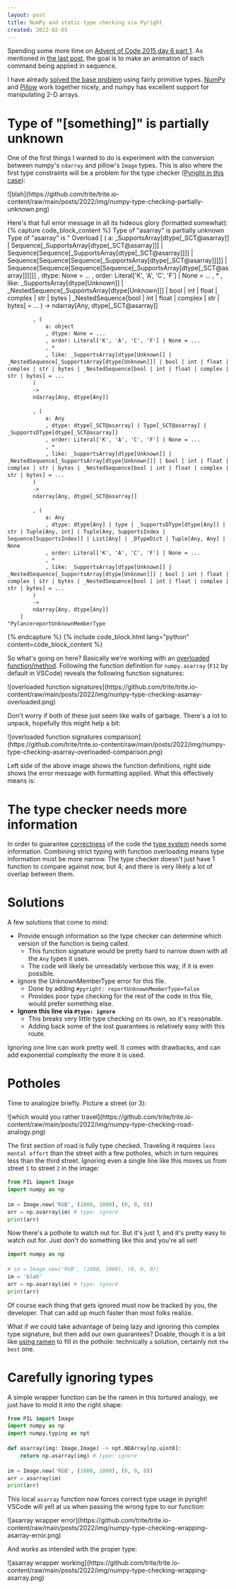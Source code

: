 ```yaml
---
layout: post
title: NumPy and static type checking via Pyright
created: 2022-02-05
---
```


Spending some more time on [Advent of Code 2015 day 6 part 1](https://adventofcode.com/2015/day/6). As mentioned in [the last post](2022-02-03_python-pillow-vscode-workflow.md), the goal is to make an animation of each command being applied in sequence.

I have already [solved the base problem](https://github.com/trite/advent-of-code/tree/39bebc72c0c2c57135183cc09da4b72aca3e52f8/2015/Day06/haskell) using fairly primitive types. [NumPy](https://numpy.org/) and [Pillow](https://pillow.readthedocs.io/en/stable/) work together nicely, and numpy has excellent support for manipulating 2-D arrays.

# Type of "[something]" is partially unknown
One of the first things I wanted to do is experiment with the conversion between numpy's `ndarray` and pillow's `Image` types. This is also where the first type constraints will be a problem for the type checker ([Pyright in this case](https://github.com/microsoft/pyright)):

<div class="post-image">![blah](https://github.com/trite/trite.io-content/raw/main/posts/2022/img/numpy-type-checking-partially-unknown.png)</div>

Here's that full error message in all its hideous glory (formatted somewhat):
{% capture code_block_content %}
Type of "asarray" is partially unknown
    Type of "asarray" is "
        Overload [
            (
                a: _SupportsArray[dtype[_SCT@asarray]] | Sequence[_SupportsArray[dtype[_SCT@asarray]]] | Sequence[Sequence[_SupportsArray[dtype[_SCT@asarray]]]] | Sequence[Sequence[Sequence[_SupportsArray[dtype[_SCT@asarray]]]]] | Sequence[Sequence[Sequence[Sequence[_SupportsArray[dtype[_SCT@asarray]]]]]]
                , dtype: None = ...
                , order: Literal['K', 'A', 'C', 'F'] | None = ...
                , *
                , like: _SupportsArray[dtype[Unknown]] | _NestedSequence[_SupportsArray[dtype[Unknown]]] | bool | int | float | complex | str | bytes | _NestedSequence[bool | int | float | complex | str | bytes] = ...
            )
            -> 
            ndarray[Any, dtype[_SCT@asarray]]

            , (
                a: object
                , dtype: None = ...
                , order: Literal['K', 'A', 'C', 'F'] | None = ...
                , *
                , like: _SupportsArray[dtype[Unknown]] | _NestedSequence[_SupportsArray[dtype[Unknown]]] | bool | int | float | complex | str | bytes | _NestedSequence[bool | int | float | complex | str | bytes] = ...
            )
            ->
            ndarray[Any, dtype[Any]]

            , (
                a: Any
                , dtype: dtype[_SCT@asarray] | Type[_SCT@asarray] | _SupportsDType[dtype[_SCT@asarray]]
                , order: Literal['K', 'A', 'C', 'F'] | None = ...
                , *
                , like: _SupportsArray[dtype[Unknown]] | _NestedSequence[_SupportsArray[dtype[Unknown]]] | bool | int | float | complex | str | bytes | _NestedSequence[bool | int | float | complex | str | bytes] = ...
            )
            ->
            ndarray[Any, dtype[_SCT@asarray]]

            , (
                a: Any
                , dtype: dtype[Any] | type | _SupportsDType[dtype[Any]] | str | Tuple[Any, int] | Tuple[Any, SupportsIndex | Sequence[SupportsIndex]] | List[Any] | _DTypeDict | Tuple[Any, Any] | None
                , order: Literal['K', 'A', 'C', 'F'] | None = ...
                , *
                , like: _SupportsArray[dtype[Unknown]] | _NestedSequence[_SupportsArray[dtype[Unknown]]] | bool | int | float | complex | str | bytes | _NestedSequence[bool | int | float | complex | str | bytes] = ...
            )
            ->
            ndarray[Any, dtype[Any]]
        ]
    "PylancereportUnknownMemberType
{% endcapture %}
{% include code_block.html lang="python" content=code_block_content %}

So what's going on here? Basically we're working with an [overloaded function/method](https://en.wikipedia.org/wiki/Function_overloading). Following the function definition for `numpy.asarray` (`F12` by default in VSCode) reveals the following function signatures:

<div class="post-image">![overloaded function signatures](https://github.com/trite/trite.io-content/raw/main/posts/2022/img/numpy-type-checking-asarray-overloaded.png)</div>

Don't worry if both of these just seem like walls of garbage. There's a lot to unpack, hopefully this might help a bit:

<div class="post-image">![overloaded function signatures comparison](https://github.com/trite/trite.io-content/raw/main/posts/2022/img/numpy-type-checking-asarray-overloaded-comparison.png)</div>

Left side of the above image shows the function definitions, right side shows the error message with formatting applied. What this effectively means is:

# The type checker needs more information
In order to guarantee [correctness](https://en.wikipedia.org/wiki/Correctness_(computer_science)) of the code the [type system](https://en.wikipedia.org/wiki/Type_system) needs some information. Combining strict typing with function overloading means type information must be more narrow. The type checker doesn't just have 1 function to compare against now, but 4; and there is very likely a lot of overlap between them.

# Solutions

A few solutions that come to mind:
 * Provide enough information so the type checker can determine which version of the function is being called.
   - This function signature would be pretty hard to narrow down with all the `Any` types it uses.
   - The code will likely be unreadably verbose this way, if it is even possible.
 * Ignore the UnknownMemberType error for this file.
   - Done by adding `#pyright: reportUnknownMemberType=false`
   - Provides poor type checking for the rest of the code in this file, would prefer something else.
 * **Ignore this line via `#type: ignore`**
   - This breaks very little type checking on its own, so it's reasonable.
   - Adding back some of the lost guarantees is relatively easy with this route.

Ignoring one line can work pretty well. It comes with drawbacks, and can add exponential complexity the more it is used.

# Potholes 
Time to analogize briefly. Picture a street (or 3):

<div class="post-image">![which would you rather travel](https://github.com/trite/trite.io-content/raw/main/posts/2022/img/numpy-type-checking-road-analogy.png)</div>

The first section of road is fully type checked. Traveling it requires `less mental effort` than the street with a few potholes, which in turn requires less than the third street. Ignoring even a single line like this moves us from street `1` to street `2` in the image:

```python
from PIL import Image
import numpy as np

im = Image.new('RGB', (1000, 1000), (0, 0, 0))
arr = np.asarray(im) # type: ignore
print(arr)
```

Now there's a pothole to watch out for. But it's just 1, and it's pretty easy to watch out for. Just don't do something like this and you're all set!

```python
import numpy as np

# im = Image.new('RGB', (1000, 1000), (0, 0, 0))
im = 'blah'
arr = np.asarray(im) # type: ignore
print(arr)
```

Of course each thing that gets ignored must now be tracked by you, the developer. That can add up much faster than most folks realize.

What if we could take advantage of being lazy and ignoring this complex type signature, but then add our own guarantees? Doable, though it is a bit like [using ramen](https://knowyourmeme.com/memes/fixing-things-with-ramen) to fill in the pothole: technically `a` solution, certainly not `the best` one.

# Carefully ignoring types
A simple wrapper function can be the ramen in this tortured analogy, we just have to mold it into the right shape:

```python
from PIL import Image
import numpy as np
import numpy.typing as npt

def asarray(img: Image.Image) -> npt.NDArray[np.uint8]:
    return np.asarray(img) # type: ignore

im = Image.new('RGB', (1000, 1000), (0, 0, 0))
arr = asarray(im)
print(arr)
```

This local `asarray` function now forces correct type usage in pyright! VSCode will yell at us when passing the wrong type to our function:

<div class="post-image">![asarray wrapper error](https://github.com/trite/trite.io-content/raw/main/posts/2022/img/numpy-type-checking-wrapping-asarray-error.png)</div>

And works as intended with the proper type:

<div class="post-image">![asarray wrapper working](https://github.com/trite/trite.io-content/raw/main/posts/2022/img/numpy-type-checking-wrapping-asarray.png)</div>
